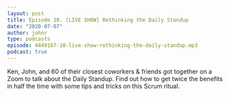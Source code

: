 ```yaml
---
layout: post
title: Episode 10. [LIVE SHOW] Rethinking the Daily Standup
date: "2020-07-07"
author: johnr
type: podcasts
episode: 4449167-10-live-show-rethinking-the-daily-standup.mp3
podcast: true
---
```


Ken, John, and 60 of their closest coworkers & friends got together on a Zoom to talk about the Daily Standup. Find out how to get twice the benefits in half the time with some tips and tricks on this Scrum ritual.
